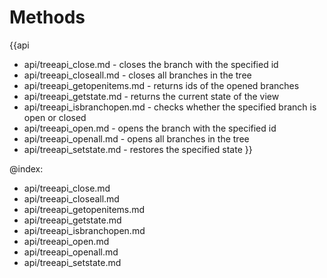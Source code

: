Methods
=======

{{api
- api/treeapi_close.md - closes the branch with the specified id
- api/treeapi_closeall.md - closes all branches in the tree
- api/treeapi_getopenitems.md - returns ids of the opened branches
- api/treeapi_getstate.md - returns the current state of the view
- api/treeapi_isbranchopen.md - checks whether the specified branch is open or closed
- api/treeapi_open.md - opens the branch with the specified id
- api/treeapi_openall.md - opens all branches in the tree
- api/treeapi_setstate.md - restores the specified state
}}

@index:
- api/treeapi_close.md
- api/treeapi_closeall.md
- api/treeapi_getopenitems.md
- api/treeapi_getstate.md
- api/treeapi_isbranchopen.md
- api/treeapi_open.md
- api/treeapi_openall.md
- api/treeapi_setstate.md


